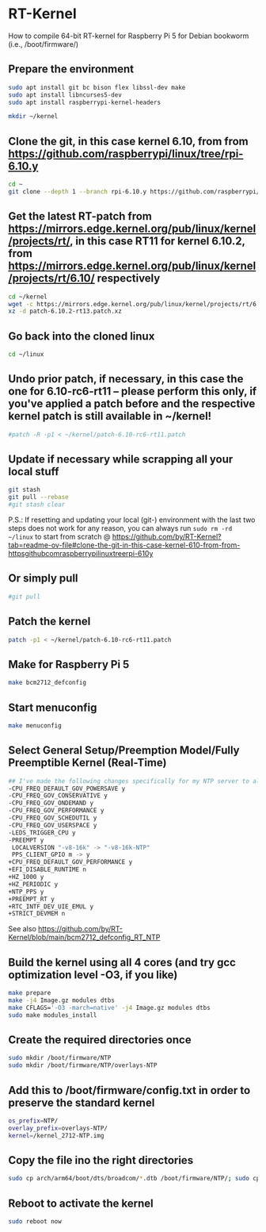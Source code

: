 # RT-Kernel
How to compile 64-bit RT-kernel for Raspberry Pi 5 for Debian bookworm (i.e., /boot/firmware/)

## Prepare the environment
```bash
sudo apt install git bc bison flex libssl-dev make
sudo apt install libncurses5-dev
sudo apt install raspberrypi-kernel-headers

mkdir ~/kernel
```
## Clone the git, in this case kernel 6.10, from from https://github.com/raspberrypi/linux/tree/rpi-6.10.y
```bash
cd ~
git clone --depth 1 --branch rpi-6.10.y https://github.com/raspberrypi/linux
```
## Get the latest RT-patch from https://mirrors.edge.kernel.org/pub/linux/kernel/projects/rt/, in this case RT11 for kernel 6.10.2, from https://mirrors.edge.kernel.org/pub/linux/kernel/projects/rt/6.10/ respectively
```bash
cd ~/kernel
wget -c https://mirrors.edge.kernel.org/pub/linux/kernel/projects/rt/6.10/patch-6.10.2-rt13.patch.xz
xz -d patch-6.10.2-rt13.patch.xz
```
## Go back into the cloned linux
```bash
cd ~/linux
```
## Undo prior patch, if necessary, in this case the one for 6.10-rc6-rt11 – please perform this only, if you've applied a patch before and the respective kernel patch is still available in ~/kernel!
```bash
#patch -R -p1 < ~/kernel/patch-6.10-rc6-rt11.patch
```
## Update if necessary while scrapping all your local stuff
```bash
git stash
git pull --rebase
#git stash clear
```
P.S.: If resetting and updating your local (git-) environment with the last two steps does not work for any reason, you can always run `sudo rm -rd ~/linux` to start from scratch @ https://github.com/by/RT-Kernel?tab=readme-ov-file#clone-the-git-in-this-case-kernel-610-from-from-httpsgithubcomraspberrypilinuxtreerpi-610y
## Or simply pull
```bash
#git pull
```
## Patch the kernel
```bash
patch -p1 < ~/kernel/patch-6.10-rc6-rt11.patch
```
## Make for Raspberry Pi 5
```bash
make bcm2712_defconfig
```
## Start menuconfig
```bash
make menuconfig
```
## Select General Setup/Preemption Model/Fully Preemptible Kernel (Real-Time)
```bash
## I've made the following changes specifically for my NTP server to also enable kernel PPS:
-CPU_FREQ_DEFAULT_GOV_POWERSAVE y
-CPU_FREQ_GOV_CONSERVATIVE y
-CPU_FREQ_GOV_ONDEMAND y
-CPU_FREQ_GOV_PERFORMANCE y
-CPU_FREQ_GOV_SCHEDUTIL y
-CPU_FREQ_GOV_USERSPACE y
-LEDS_TRIGGER_CPU y
-PREEMPT y
 LOCALVERSION "-v8-16k" -> "-v8-16k-NTP"
 PPS_CLIENT_GPIO m -> y
+CPU_FREQ_DEFAULT_GOV_PERFORMANCE y
+EFI_DISABLE_RUNTIME n
+HZ_1000 y
+HZ_PERIODIC y
+NTP_PPS y
+PREEMPT_RT y
+RTC_INTF_DEV_UIE_EMUL y
+STRICT_DEVMEM n
```
See also https://github.com/by/RT-Kernel/blob/main/bcm2712_defconfig_RT_NTP

## Build the kernel using all 4 cores (and try gcc optimization level -O3, if you like)
```bash
make prepare
make -j4 Image.gz modules dtbs
make CFLAGS='-O3 -march=native' -j4 Image.gz modules dtbs
sudo make modules_install
```
## Create the required directories once
```bash
sudo mkdir /boot/firmware/NTP
sudo mkdir /boot/firmware/NTP/overlays-NTP
```
## Add this to /boot/firmware/config.txt in order to preserve the standard kernel
```bash
os_prefix=NTP/
overlay_prefix=overlays-NTP/
kernel=/kernel_2712-NTP.img
```
## Copy the file ino the right directories
```bash
sudo cp arch/arm64/boot/dts/broadcom/*.dtb /boot/firmware/NTP/; sudo cp arch/arm64/boot/dts/overlays/*.dtb* /boot/firmware/NTP/overlays-NTP/; sudo cp arch/arm64/boot/dts/overlays/README /boot/firmware/NTP/overlays-NTP/; sudo cp arch/arm64/boot/Image.gz /boot/firmware/kernel_2712-NTP.img
```
## Reboot to activate the kernel
```bash
sudo reboot now
```
